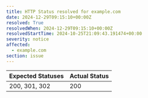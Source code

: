 ```yaml
---
title: HTTP Status resolved for example.com
date: 2024-12-29T09:15:10+00:00Z
resolved: True
resolvedWhen: 2024-12-29T09:15:10+00:00Z
resolvedStartTime: 2024-10-25T21:09:43.191474+00:00
severity: notice
affected:
  - example.com
section: issue
---
```


| Expected Statuses | Actual Status  |
|-------------------|----------------|
| 200, 301, 302 | 200 |
